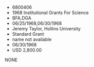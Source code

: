 * 6800406
* 1968 Institutional Grants For Science
* BFA,DGA
* 06/25/1968,06/30/1968
* Jeremy Taylor, Hollins University
* Standard Grant
*   name not available
* 06/30/1968
* USD 2,800.00

NONE